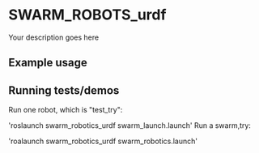# SWARM_ROBOTS_urdf

Your description goes here

## Example usage

## Running tests/demos

Run one robot, which is "test_try":

'roslaunch swarm_robotics_urdf swarm_launch.launch'
Run a swarm,try:

'roalaunch swarm_robotics_urdf swarm_robotics.launch'

    
